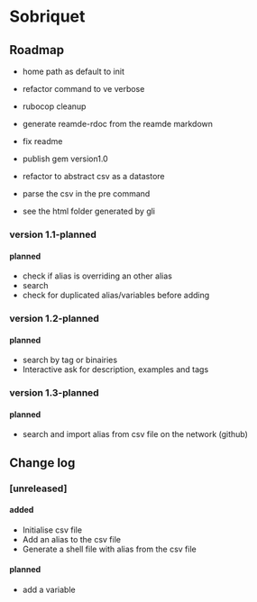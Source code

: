 # Sobriquet

## Roadmap

- home path as default to init
- refactor command to ve verbose
- rubocop cleanup
- generate reamde-rdoc from the reamde markdown
- fix readme

- publish gem version1.0
- refactor to abstract csv as a datastore 
- parse the csv in the pre command
- see the html folder generated by gli

### version 1.1-planned
#### planned
- check if alias is overriding an other alias
- search
- check for duplicated alias/variables before adding

### version 1.2-planned
#### planned
- search by tag or binairies
- Interactive ask for description, examples and tags

### version 1.3-planned
#### planned
- search and import alias from csv file on the network (github)


## Change log

### [unreleased]
#### added
- Initialise csv file
- Add an alias to the csv file
- Generate a shell file with alias from the csv file
#### planned
- add a variable

